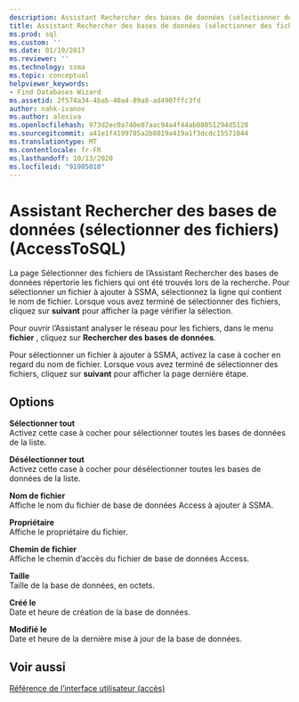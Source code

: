 ```yaml
---
description: Assistant Rechercher des bases de données (sélectionner des fichiers) (AccessToSQL)
title: Assistant Rechercher des bases de données (sélectionner des fichiers) (AccessToSQL) | Microsoft Docs
ms.prod: sql
ms.custom: ''
ms.date: 01/19/2017
ms.reviewer: ''
ms.technology: ssma
ms.topic: conceptual
helpviewer_keywords:
- Find Databases Wizard
ms.assetid: 2f574a34-4bab-40a4-89a8-ad4907ffc3fd
author: nahk-ivanov
ms.author: alexiva
ms.openlocfilehash: 973d2ec0a740e07aac94a4f44ab08051294d5128
ms.sourcegitcommit: a41e1f4199785a2b8019a419a1f3dcdc15571044
ms.translationtype: MT
ms.contentlocale: fr-FR
ms.lasthandoff: 10/13/2020
ms.locfileid: "91985010"
---
```

# <a name="find-databases-wizard-select-files-accesstosql"></a>Assistant Rechercher des bases de données (sélectionner des fichiers) (AccessToSQL)
La page Sélectionner des fichiers de l’Assistant Rechercher des bases de données répertorie les fichiers qui ont été trouvés lors de la recherche. Pour sélectionner un fichier à ajouter à SSMA, sélectionnez la ligne qui contient le nom de fichier. Lorsque vous avez terminé de sélectionner des fichiers, cliquez sur **suivant** pour afficher la page vérifier la sélection.  
  
Pour ouvrir l’Assistant analyser le réseau pour les fichiers, dans le menu **fichier** , cliquez sur **Rechercher des bases de données**.  
  
Pour sélectionner un fichier à ajouter à SSMA, activez la case à cocher en regard du nom de fichier. Lorsque vous avez terminé de sélectionner des fichiers, cliquez sur **suivant** pour afficher la page dernière étape.  
  
## <a name="options"></a>Options  
**Sélectionner tout**  
Activez cette case à cocher pour sélectionner toutes les bases de données de la liste.  
  
**Désélectionner tout**  
Activez cette case à cocher pour désélectionner toutes les bases de données de la liste.  
  
**Nom de fichier**  
Affiche le nom du fichier de base de données Access à ajouter à SSMA.  
  
**Propriétaire**  
Affiche le propriétaire du fichier.  
  
**Chemin de fichier**  
Affiche le chemin d’accès du fichier de base de données Access.  
  
**Taille**  
Taille de la base de données, en octets.  
  
**Créé le**  
Date et heure de création de la base de données.  
  
**Modifié le**  
Date et heure de la dernière mise à jour de la base de données.  
  
## <a name="see-also"></a>Voir aussi  
[Référence de l’interface utilisateur (accès)](./user-interface-reference-accesstosql.md)  
